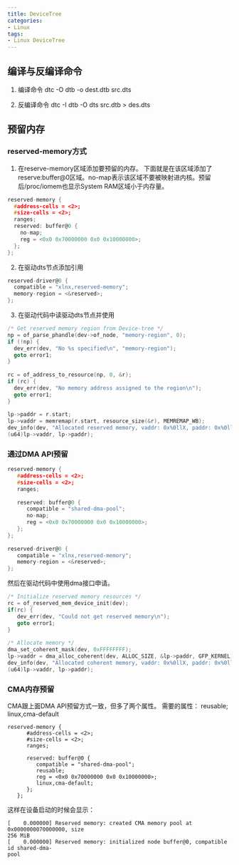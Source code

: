 ```yaml
---
title: DeviceTree
categories: 
- Linux
tags:
- Linux DeviceTree
---
```


## 编译与反编译命令
1. 编译命令
dtc -O dtb -o dest.dtb src.dts

2. 反编译命令
dtc -I dtb -O dts src.dtb > des.dts

## 预留内存
### reserved-memory方式
1. 在reserve-memory区域添加要预留的内存。
   下面就是在该区域添加了reserve:buffer@0区域。no-map表示该区域不要被映射进内核。预留后/proc/iomem也显示System RAM区域小于内存量。
```c
reserved-memory {
  #address-cells = <2>;
  #size-cells = <2>;
  ranges;
  reserved: buffer@0 {
    no-map;
    reg = <0x0 0x70000000 0x0 0x10000000>;
  };
};
```
2. 在驱动dts节点添加引用
```c
reserved-driver@0 {
  compatible = "xlnx,reserved-memory";
  memory-region = <&reserved>;
};
```
3. 在驱动代码中读驱动dts节点并使用
```c
/* Get reserved memory region from Device-tree */
np = of_parse_phandle(dev->of_node, "memory-region", 0);
if (!np) {
  dev_err(dev, "No %s specified\n", "memory-region");
  goto error1;
}
  
rc = of_address_to_resource(np, 0, &r);
if (rc) {
  dev_err(dev, "No memory address assigned to the region\n");
  goto error1;
}
  
lp->paddr = r.start;
lp->vaddr = memremap(r.start, resource_size(&r), MEMREMAP_WB);
dev_info(dev, "Allocated reserved memory, vaddr: 0x%0llX, paddr: 0x%0llX\n", 
(u64)lp->vaddr, lp->paddr);
```

### 通过DMA API预留
```c
reserved-memory {
   #address-cells = <2>;
   #size-cells = <2>;
   ranges;
   
   reserved: buffer@0 {
      compatible = "shared-dma-pool";
      no-map;
      reg = <0x0 0x70000000 0x0 0x10000000>;
   };
};
   
reserved-driver@0 {
   compatible = "xlnx,reserved-memory";
   memory-region = <&reserved>;
};
```
然后在驱动代码中使用dma接口申请。
```c
/* Initialize reserved memory resources */
rc = of_reserved_mem_device_init(dev);
if(rc) {
   dev_err(dev, "Could not get reserved memory\n");
   goto error1;
}
  
/* Allocate memory */
dma_set_coherent_mask(dev, 0xFFFFFFFF);
lp->vaddr = dma_alloc_coherent(dev, ALLOC_SIZE, &lp->paddr, GFP_KERNEL);
dev_info(dev, "Allocated coherent memory, vaddr: 0x%0llX, paddr: 0x%0llX\n", 
(u64)lp->vaddr, lp->paddr);

```


### CMA内存预留
CMA跟上面DMA API预留方式一致，但多了两个属性。
需要的属性：
reusable;
linux,cma-default
```
reserved-memory {
      #address-cells = <2>;
      #size-cells = <2>;
      ranges;
 
      reserved: buffer@0 {
         compatible = "shared-dma-pool";
         reusable;
         reg = <0x0 0x70000000 0x0 0x10000000>;
         linux,cma-default;
      };
   };
```
这样在设备启动的时候会显示：
```
[    0.000000] Reserved memory: created CMA memory pool at 0x0000000070000000, size 
256 MiB
[    0.000000] Reserved memory: initialized node buffer@0, compatible id shared-dma-
pool
```
